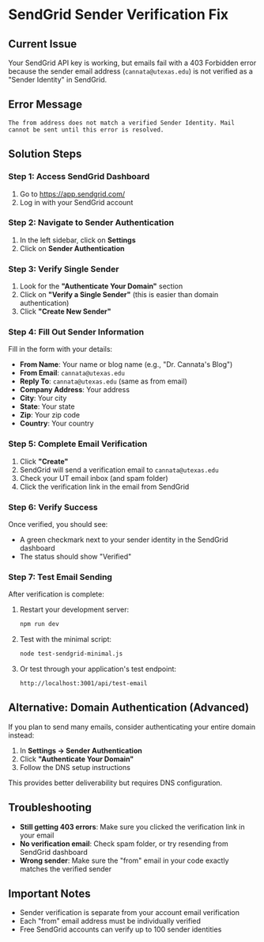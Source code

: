 # SendGrid Sender Verification Fix

## Current Issue
Your SendGrid API key is working, but emails fail with a 403 Forbidden error because the sender email address (`cannata@utexas.edu`) is not verified as a "Sender Identity" in SendGrid.

## Error Message
```
The from address does not match a verified Sender Identity. Mail cannot be sent until this error is resolved.
```

## Solution Steps

### Step 1: Access SendGrid Dashboard
1. Go to https://app.sendgrid.com/
2. Log in with your SendGrid account

### Step 2: Navigate to Sender Authentication
1. In the left sidebar, click on **Settings**
2. Click on **Sender Authentication**

### Step 3: Verify Single Sender
1. Look for the **"Authenticate Your Domain"** section
2. Click on **"Verify a Single Sender"** (this is easier than domain authentication)
3. Click **"Create New Sender"**

### Step 4: Fill Out Sender Information
Fill in the form with your details:
- **From Name**: Your name or blog name (e.g., "Dr. Cannata's Blog")
- **From Email**: `cannata@utexas.edu`
- **Reply To**: `cannata@utexas.edu` (same as from email)
- **Company Address**: Your address
- **City**: Your city
- **State**: Your state
- **Zip**: Your zip code
- **Country**: Your country

### Step 5: Complete Email Verification
1. Click **"Create"**
2. SendGrid will send a verification email to `cannata@utexas.edu`
3. Check your UT email inbox (and spam folder)
4. Click the verification link in the email from SendGrid

### Step 6: Verify Success
Once verified, you should see:
- A green checkmark next to your sender identity in the SendGrid dashboard
- The status should show "Verified"

### Step 7: Test Email Sending
After verification is complete:

1. Restart your development server:
   ```bash
   npm run dev
   ```

2. Test with the minimal script:
   ```bash
   node test-sendgrid-minimal.js
   ```

3. Or test through your application's test endpoint:
   ```
   http://localhost:3001/api/test-email
   ```

## Alternative: Domain Authentication (Advanced)
If you plan to send many emails, consider authenticating your entire domain instead:
1. In **Settings → Sender Authentication**
2. Click **"Authenticate Your Domain"**
3. Follow the DNS setup instructions

This provides better deliverability but requires DNS configuration.

## Troubleshooting
- **Still getting 403 errors**: Make sure you clicked the verification link in your email
- **No verification email**: Check spam folder, or try resending from SendGrid dashboard
- **Wrong sender**: Make sure the "from" email in your code exactly matches the verified sender

## Important Notes
- Sender verification is separate from your account email verification
- Each "from" email address must be individually verified
- Free SendGrid accounts can verify up to 100 sender identities

